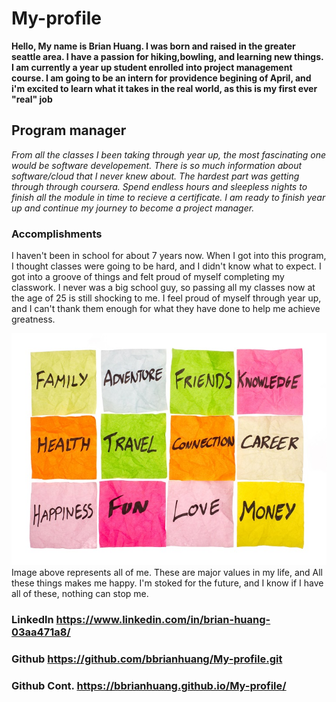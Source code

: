 # My-profile
**Hello, My name is Brian Huang. I was born and raised in the greater seattle area. I have a passion for hiking,bowling, and learning new things. I am currently a year up student enrolled into project management course. I am going to be an intern for providence begining of April, and i'm excited to learn what it takes in the real world, as this is my first ever "real" job**
## Program manager
*From all the classes I been taking through year up, the most fascinating one would be software developement. There is so much information about software/cloud that I never knew about. The hardest part was getting through through coursera. Spend endless hours and sleepless nights to finish all the module in time to recieve a certificate. I am ready to finish year up and continue my journey to become a project manager.*
### Accomplishments
I haven't been in school for about 7 years now. When I got into this program, I thought classes were going to be hard, and I didn't know what to expect. I got into a groove of things and felt proud of myself completing my classwork. I never was a big school guy, so passing all my classes now at the age of 25 is still shocking to me. I feel proud of myself through year up, and I can't thank them enough for what they have done to help me achieve greatness.

![alt text](art.jpg)
Image above represents all of me. These are major values in my life, and All these things makes me happy. I'm stoked for the future, and I know if I have all of these, nothing can stop me.
### Linkedln https://www.linkedin.com/in/brian-huang-03aa471a8/
### Github https://github.com/bbrianhuang/My-profile.git
### Github Cont. https://bbrianhuang.github.io/My-profile/
